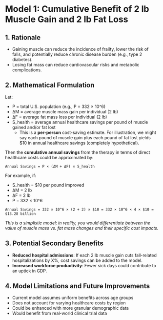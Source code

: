 # Model 1: Cumulative Benefit of 2 lb Muscle Gain and 2 lb Fat Loss

## 1. Rationale
- Gaining muscle can reduce the incidence of frailty, lower the risk of falls, and potentially reduce chronic disease burden (e.g., type 2 diabetes).
- Losing fat mass can reduce cardiovascular risks and metabolic complications.

## 2. Mathematical Formulation

Let:
- P = total U.S. population (e.g., P = 332 × 10^6)
- ΔM = average muscle mass gain per individual (2 lb)
- ΔF = average fat mass loss per individual (2 lb)
- S_health = average annual healthcare savings per pound of muscle gained and/or fat lost
  - This is a **per-person** cost-saving estimate. For illustration, we might say each pound of muscle gain plus each pound of fat lost yields $10 in annual healthcare savings (completely hypothetical).

Then the **cumulative annual savings** from the therapy in terms of direct healthcare costs could be approximated by:

```
Annual Savings = P × (ΔM + ΔF) × S_health
```

For example, if:
- S_health = $10 per pound improved
- ΔM = 2 lb
- ΔF = 2 lb
- P = 332 × 10^6

```
Annual Savings = 332 × 10^6 × (2 + 2) × $10 = 332 × 10^6 × 4 × $10 = $13.28 billion
```

*This is a simplistic model; in reality, you would differentiate between the value of muscle mass vs. fat mass changes and their specific cost impacts.*

## 3. Potential Secondary Benefits
- **Reduced hospital admissions**: If each 2 lb muscle gain cuts fall-related hospitalizations by X%, cost savings can be added to the model. 
- **Increased workforce productivity**: Fewer sick days could contribute to an uptick in GDP.

## 4. Model Limitations and Future Improvements
- Current model assumes uniform benefits across age groups
- Does not account for varying healthcare costs by region
- Could be enhanced with more granular demographic data
- Would benefit from real-world clinical trial data 
